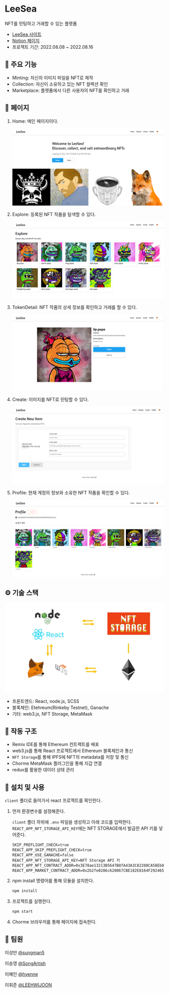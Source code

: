 # LeeSea

NFT를 민팅하고 거래할 수 있는 플랫폼

- [LeeSea 사이트](https://codestates.github.io/BEB-05-LeeSea)
- [Notion 페이지](#)
- 프로젝트 기간: 2022.08.08 ~ 2022.08.16



## 🍁 주요 기능

- Minting: 자신의 이미지 파일을 NFT로 제작
- Collection: 자신이 소유하고 있는 NFT 컬렉션 확인
- Marketplace: 플랫폼에서 다른 사용자의 NFT를 확인하고 거래



## 📑 페이지

1. Home: 메인 페이지이다.

    ![home.png](imgs/home.png)

2. Explore: 등록된 NFT 작품을 탐색할 수 있다.

    ![explore.png](imgs/explore.png)

3. TokenDetail: NFT 작품의 상세 정보를 확인하고 거래를 할 수 있다.

    ![tokendetail.png](imgs/tokendetail.png)

4. Create: 이미지를 NFT로 민팅할 수 있다.

    ![create.png](imgs/create.png)

5. Profile: 현재 계정의 정보와 소유한 NFT 작품을 확인할 수 있다.

    ![profile.png](imgs/profile.png)



## ⚙️ 기술 스택

![architecture.jpg](imgs/architecture.jpg)

- 프론트엔드: React, node.js, SCSS
- 블록체인: Etehreum(Rinkeby Testnet), Ganache
- 기타: web3.js, NFT Storage, MetaMask



## 📕 작동 구조

- Remix IDE를 통해 Ethereum 컨트랙트를 배포
- web3.js를 통해 React 프로젝트에서 Ethereum 블록체인과 통신
- `NFT Storage`를 통해 IPFS에 NFT의 metadata를 저장 및 통신
- Chorme MetaMask 플러그인을 통해 지갑 연결
- redux를 활용한 데이터 상태 관리



## 🌵 설치 및 사용

`client` 폴더로 들어가서 react 프로젝트를 확인한다.

1. 먼저 환경변수를 설정해준다.

    `client` 폴더 하위에 `.env` 파일을 생성하고 아래 코드를 입력한다. `REACT_APP_NFT_STORAGE_API_KEY`에는 NFT STORAGE에서 발급한 API 키를 넣어준다.

    ```
    SKIP_PREFLIGHT_CHECK=true
    REACT_APP_SKIP_PREFLIGHT_CHECK=true
    REACT_APP_USE_GANACHE=false
    REACT_APP_NFT_STORAGE_API_KEY=NFT Storage API 키
    REACT_APP_NFT_CONTRACT_ADDR=0x3E78ae13213B5647B8fA43A3C82208CA58Eb8211
    REACT_APP_MARKET_CONTRACT_ADDR=0x2b2fe0286c628067CBE182E8164F292465e0e75A
    ```

2. npm install 명령어를 통해 모듈을 설치한다.

    ```bash
    npm install
    ```

3. 프로젝트를 실행한다.

    ```bash
    npm start
    ```

4. Chorme 브라우저를 통해 페이지에 접속한다.



## 🥕 팀원

이성만 [@sungman5](https://github.com/sungman5)

이송영 [@SongArtish](https://github.com/SongArtish)

이혜인 [@hyenne](https://github.com/hyenne)

이휘준 [@LEEHWIJOON](https://github.com/LEEHWIJOON)

